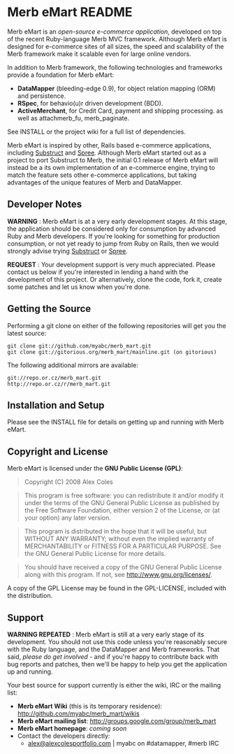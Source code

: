 Merb eMart README
=================

Merb eMart is an *open-source e-commerce application*, developed on top of the 
recent Ruby-language Merb MVC framework. Although Merb eMart is designed for 
e-commerce sites of all sizes, the speed and scalability of the Merb framework 
make it scalable even for large online vendors.

In addition to Merb framework, the following technologies and frameworks
provide a foundation for Merb eMart:

 * **DataMapper** (bleeding-edge 0.9), for object relation mapping (ORM) and 
   persistence.
 * **RSpec**, for behavio(u)r driven development (BDD).
 * **ActiveMerchant**, for Credit Card, payment and shipping processing.
   as well as attachmerb\_fu, merb\_paginate.

See INSTALL or the project wiki for a full list of dependencies.

Merb eMart is inspired by other, Rails based e-commerce applications, including
[Substruct][substruct] and [Spree][spree]. Although Merb eMart started out as a
project to port Substruct to Merb, the initial 0.1 release of Merb eMart will
instead be a its own implementation of an e-commerce engine, trying to match
the feature sets other e-commerce applications, but taking advantages of the
unique features of Merb and DataMapper.

Developer Notes
---------------

**WARNING** : Merb eMart is at a very early development stages. At this stage, 
the application should be considered only for consumption by advanced Ruby and
Merb developers. If you're looking for something for production consumption,
or not yet ready to jump from Ruby on Rails, then we would strongly advise 
trying [Substruct][substruct] or [Spree][spree].

**REQUEST** : Your development support is very much appreciated. Please 
contact us below if you're interested in lending a hand with the development 
of this project. Or alternatively, clone the code, fork it, create some
patches and let us know when you're done.

Getting the Source
------------------

Performing a git clone on either of the following repositories will get you 
the latest source:

    git clone git://github.com/myabc/merb_mart.git
    git clone git://gitorious.org/merb_mart/mainline.git (on gitorious)

The following additional mirrors are available:

    git://repo.or.cz/merb_mart.git
    http://repo.or.cz/r/merb_mart.git

Installation and Setup
----------------------

Please see the INSTALL file for details on getting up and running with Merb eMart.

Copyright and License
---------------------

Merb eMart is licensed under the **GNU Public License (GPL)**:

   > Copyright (C) 2008  Alex Coles

   > This program is free software: you can redistribute it and/or modify
   > it under the terms of the GNU General Public License as published by
   > the Free Software Foundation, either version 2 of the License, or
   > (at your option) any later version.

   > This program is distributed in the hope that it will be useful,
   > but WITHOUT ANY WARRANTY; without even the implied warranty of
   > MERCHANTABILITY or FITNESS FOR A PARTICULAR PURPOSE.  See the
   > GNU General Public License for more details.

   > You should have received a copy of the GNU General Public License
   > along with this program.  If not, see <http://www.gnu.org/licenses/>.

A copy of the GPL License may be found in the GPL-LICENSE, included with
the distribution.

Support
-------

**WARNING REPEATED** : Merb eMart is still at a very early stage of its 
development. You should not use this code unless you're reasonably secure with 
the Ruby language, and the DataMapper and Merb frameworks. That said, _please 
do get involved_ - and if you're happy to contribute back with bug reports and 
patches, then we'll be happy to help you get the application up and running.

Your best source for support currently is either the wiki, IRC or the mailing
list:

 * **Merb eMart Wiki** (this is its temporary residence):
    http://github.com/myabc/merb_mart/wikis
 * **Merb eMart mailing list**:
    <http://groups.google.com/group/merb_mart>
 * **Merb eMart homepage**: _coming soon_
 * Contact the developers directly:
    - <alex@alexcolesportfolio.com> | myabc on #datamapper, #merb IRC

[substruct]:http://code.google.com/p/substruct/ "Substruct e-commerce project"
[spree]:http://spreehq.org/ "Spree Online Commerce for Ruby on Rails"
